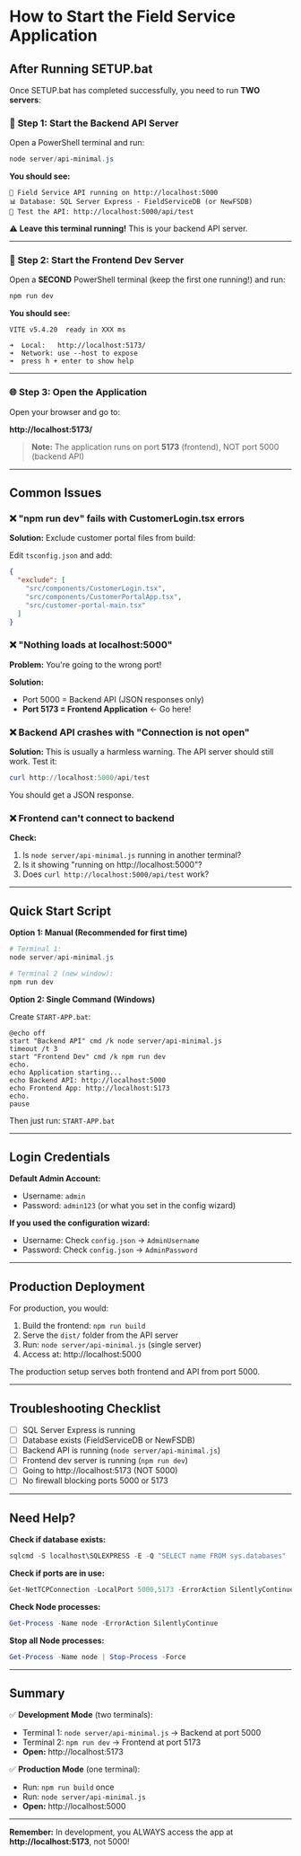 # How to Start the Field Service Application

## After Running SETUP.bat

Once SETUP.bat has completed successfully, you need to run **TWO servers**:

### 🔧 **Step 1: Start the Backend API Server**

Open a PowerShell terminal and run:

```powershell
node server/api-minimal.js
```

**You should see:**
```
🚀 Field Service API running on http://localhost:5000
📊 Database: SQL Server Express - FieldServiceDB (or NewFSDB)
🔧 Test the API: http://localhost:5000/api/test
```

⚠️ **Leave this terminal running!** This is your backend API server.

---

### 🎨 **Step 2: Start the Frontend Dev Server**

Open a **SECOND** PowerShell terminal (keep the first one running!) and run:

```powershell
npm run dev
```

**You should see:**
```
VITE v5.4.20  ready in XXX ms

➜  Local:   http://localhost:5173/
➜  Network: use --host to expose
➜  press h + enter to show help
```

---

### 🌐 **Step 3: Open the Application**

Open your browser and go to:

**http://localhost:5173/**

> **Note:** The application runs on port **5173** (frontend), NOT port 5000 (backend API)

---

## Common Issues

### ❌ "npm run dev" fails with CustomerLogin.tsx errors

**Solution:** Exclude customer portal files from build:

Edit `tsconfig.json` and add:
```json
{
  "exclude": [
    "src/components/CustomerLogin.tsx",
    "src/components/CustomerPortalApp.tsx",
    "src/customer-portal-main.tsx"
  ]
}
```

### ❌ "Nothing loads at localhost:5000"

**Problem:** You're going to the wrong port!

**Solution:** 
- Port 5000 = Backend API (JSON responses only)
- **Port 5173 = Frontend Application** ← Go here!

### ❌ Backend API crashes with "Connection is not open"

**Solution:** This is usually a harmless warning. The API server should still work. Test it:

```powershell
curl http://localhost:5000/api/test
```

You should get a JSON response.

### ❌ Frontend can't connect to backend

**Check:**
1. Is `node server/api-minimal.js` running in another terminal?
2. Is it showing "running on http://localhost:5000"?
3. Does `curl http://localhost:5000/api/test` work?

---

## Quick Start Script

**Option 1: Manual (Recommended for first time)**
```powershell
# Terminal 1:
node server/api-minimal.js

# Terminal 2 (new window):
npm run dev
```

**Option 2: Single Command (Windows)**

Create `START-APP.bat`:
```batch
@echo off
start "Backend API" cmd /k node server/api-minimal.js
timeout /t 3
start "Frontend Dev" cmd /k npm run dev
echo.
echo Application starting...
echo Backend API: http://localhost:5000
echo Frontend App: http://localhost:5173
echo.
pause
```

Then just run: `START-APP.bat`

---

## Login Credentials

**Default Admin Account:**
- Username: `admin`
- Password: `admin123` (or what you set in the config wizard)

**If you used the configuration wizard:**
- Username: Check `config.json` → `AdminUsername`
- Password: Check `config.json` → `AdminPassword`

---

## Production Deployment

For production, you would:

1. Build the frontend: `npm run build`
2. Serve the `dist/` folder from the API server
3. Run: `node server/api-minimal.js` (single server)
4. Access at: http://localhost:5000

The production setup serves both frontend and API from port 5000.

---

## Troubleshooting Checklist

- [ ] SQL Server Express is running
- [ ] Database exists (FieldServiceDB or NewFSDB)
- [ ] Backend API is running (`node server/api-minimal.js`)
- [ ] Frontend dev server is running (`npm run dev`)
- [ ] Going to http://localhost:5173 (NOT 5000)
- [ ] No firewall blocking ports 5000 or 5173

---

## Need Help?

**Check if database exists:**
```powershell
sqlcmd -S localhost\SQLEXPRESS -E -Q "SELECT name FROM sys.databases"
```

**Check if ports are in use:**
```powershell
Get-NetTCPConnection -LocalPort 5000,5173 -ErrorAction SilentlyContinue
```

**Check Node processes:**
```powershell
Get-Process -Name node -ErrorAction SilentlyContinue
```

**Stop all Node processes:**
```powershell
Get-Process -Name node | Stop-Process -Force
```

---

## Summary

✅ **Development Mode** (two terminals):
- Terminal 1: `node server/api-minimal.js` → Backend at port 5000
- Terminal 2: `npm run dev` → Frontend at port 5173
- **Open:** http://localhost:5173

✅ **Production Mode** (one terminal):
- Run: `npm run build` once
- Run: `node server/api-minimal.js`
- **Open:** http://localhost:5000

---

**Remember:** In development, you ALWAYS access the app at **http://localhost:5173**, not 5000!
